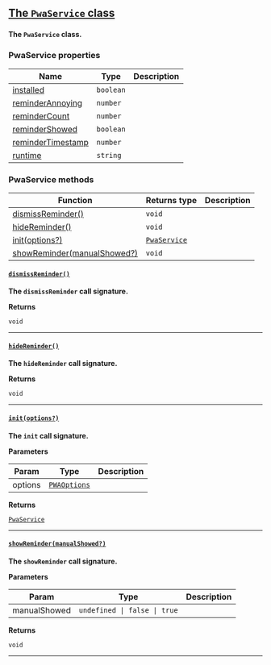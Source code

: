 <section id="main" data-note="AUTO-GENERATED CONTENT, DO NOT EDIT DIRECTLY!">

<h2><a name="pwaservice" href="https://ngx-useful.lamnhan.com/content/reference/classes/pwaservice.html"><p>The <code>PwaService</code> class</p>
</a></h2>

**The `PwaService` class.**

<h3><a name="pwaservice-properties"><p>PwaService properties</p>
</a></h3>

| Name                                                                                                            | Type                 | Description |
| --------------------------------------------------------------------------------------------------------------- | -------------------- | ----------- |
| [installed](https://ngx-useful.lamnhan.com/content/reference/classes/pwaservice.html#installed)                 | <code>boolean</code> |             |
| [reminderAnnoying](https://ngx-useful.lamnhan.com/content/reference/classes/pwaservice.html#reminderannoying)   | <code>number</code>  |             |
| [reminderCount](https://ngx-useful.lamnhan.com/content/reference/classes/pwaservice.html#remindercount)         | <code>number</code>  |             |
| [reminderShowed](https://ngx-useful.lamnhan.com/content/reference/classes/pwaservice.html#remindershowed)       | <code>boolean</code> |             |
| [reminderTimestamp](https://ngx-useful.lamnhan.com/content/reference/classes/pwaservice.html#remindertimestamp) | <code>number</code>  |             |
| [runtime](https://ngx-useful.lamnhan.com/content/reference/classes/pwaservice.html#runtime)                     | <code>string</code>  |             |

<h3><a name="pwaservice-methods"><p>PwaService methods</p>
</a></h3>

| Function                                                  | Returns type                                                                                                                   | Description |
| --------------------------------------------------------- | ------------------------------------------------------------------------------------------------------------------------------ | ----------- |
| [dismissReminder()](#pwaservice-dismissreminder-0)        | <code>void</code>                                                                                                              |             |
| [hideReminder()](#pwaservice-hidereminder-0)              | <code>void</code>                                                                                                              |             |
| [init(options?)](#pwaservice-init-0)                      | <code><a href="https://ngx-useful.lamnhan.com/content/reference/classes/pwaservice.html" target="_blank">PwaService</a></code> |             |
| [showReminder(manualShowed?)](#pwaservice-showreminder-0) | <code>void</code>                                                                                                              |             |

<h4><a name="pwaservice-dismissreminder-0" href="https://ngx-useful.lamnhan.com/content/reference/classes/pwaservice.html#dismissreminder"><p><code>dismissReminder()</code></p>
</a></h4>

**The `dismissReminder` call signature.**

**Returns**

<code>void</code>

---

<h4><a name="pwaservice-hidereminder-0" href="https://ngx-useful.lamnhan.com/content/reference/classes/pwaservice.html#hidereminder"><p><code>hideReminder()</code></p>
</a></h4>

**The `hideReminder` call signature.**

**Returns**

<code>void</code>

---

<h4><a name="pwaservice-init-0" href="https://ngx-useful.lamnhan.com/content/reference/classes/pwaservice.html#init"><p><code>init(options?)</code></p>
</a></h4>

**The `init` call signature.**

**Parameters**

| Param   | Type                                                                                                                              | Description |
| ------- | --------------------------------------------------------------------------------------------------------------------------------- | ----------- |
| options | <code><a href="https://ngx-useful.lamnhan.com/content/reference/interfaces/pwaoptions.html" target="_blank">PWAOptions</a></code> |             |

**Returns**

<code><a href="https://ngx-useful.lamnhan.com/content/reference/classes/pwaservice.html" target="_blank">PwaService</a></code>

---

<h4><a name="pwaservice-showreminder-0" href="https://ngx-useful.lamnhan.com/content/reference/classes/pwaservice.html#showreminder"><p><code>showReminder(manualShowed?)</code></p>
</a></h4>

**The `showReminder` call signature.**

**Parameters**

| Param        | Type                                    | Description |
| ------------ | --------------------------------------- | ----------- |
| manualShowed | <code>undefined \| false \| true</code> |             |

**Returns**

<code>void</code>

---

</section>
